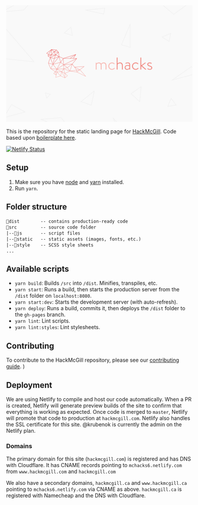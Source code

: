 ![McHacks logo](https://raw.githubusercontent.com/hackmcgill/mchacks6/master/src/static/mchacks-30x48.jpg?s=200)

This is the repository for the static landing page for [HackMcGill](https://hackmcgill.com). Code based upon [boilerplate here](https://github.com/erickzhao/static-html-webpack-boilerplate).

[![Netlify Status](https://api.netlify.com/api/v1/badges/fba96b94-aef5-439b-a80c-773a91ef944d/deploy-status)](https://app.netlify.com/sites/hackmcgill/deploys)

## Setup

1.  Make sure you have [node](https://nodejs.org/en/) and [yarn](https://yarnpkg.com/lang/en/) installed.
2.  Run `yarn`.

## Folder structure

```
📁dist        -- contains production-ready code
📁src         -- source code folder
|--📁js       -- script files
|--📁static   -- static assets (images, fonts, etc.)
|--📁style    -- SCSS style sheets
...
```

## Available scripts

- `yarn build`: Builds `/src` into `/dist`. Minifies, transpiles, etc.
- `yarn start`: Runs a build, then starts the production server from the `/dist` folder on `localhost:8080`.
- `yarn start:dev`: Starts the development server (with auto-refresh).
- `yarn deploy`: Runs a build, commits it, then deploys the `/dist` folder to the `gh-pages` branch.
- `yarn lint`: Lint scripts.
- `yarn lint:styles`: Lint stylesheets.

## Contributing

To contribute to the HackMcGill repository, please see our [contributing guide](https://github.com/hackmcgill/hackmcgill/blob/develop/CONTRIBUTING.md).
)

## Deployment

We are using Netlify to compile and host our code automatically. When a PR is created, Netlify will generate preview builds of the site to confirm that everything is working as expected. Once code is merged to `master`, Netlify will promote that code to production at `hackmcgill.com`. Netlify also handles the SSL certificate for this site. @krubenok is currently the admin on the Netlify plan. 

### Domains

The primary domain for this site (`hackmcgill.com`) is registered and has DNS with Cloudflare. It has  CNAME records pointing to `mchacks6.netlify.com` from `www.hackmcgill.com` and `hackmcgill.com `

We also have a secondary domains, `hackmcgill.ca` and `www.hackmcgill.ca` pointing to `mchacks6.netlify.com` via CNAME as above. `hackmcgill.ca` is registered with Namecheap and the DNS with Cloudflare.
